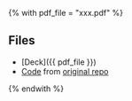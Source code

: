 <!--- file: docs/knowledge-sharing/2 - Introduction to Ollama/material/content.md --->

{% with pdf_file = "xxx.pdf" %}

<!---
{% set solid_filepdf = '<i class="fas fa-file-pdf"></i>' %}
{% set empty_filepdf = '<i class="far fa-file-pdf"></i>' %}


## Example: Embedding a PDF file

<object data='{{ pdf_file }}' type="application/pdf"  width="100%" height="100%"  >
    <embed src='{{ pdf_file }}' type="application/pdf"/>
</object>
--->

## Files

- [Deck]({{ pdf_file }})
- [Code](../vercel-ai-sdk-talk/) from  [original repo](https://github.com/spksoft/vercel-ai-sdk-talk)

{% endwith %}
